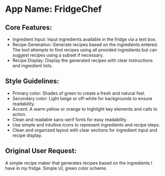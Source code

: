 # **App Name**: FridgeChef

## Core Features:

- Ingredient Input: Input ingredients available in the fridge via a text box.
- Recipe Generation: Generate recipes based on the ingredients entered. The tool attempts to find recipes using all provided ingredients but can suggest recipes using a subset if necessary.
- Recipe Display: Display the generated recipes with clear instructions and ingredient lists.

## Style Guidelines:

- Primary color: Shades of green to create a fresh and natural feel.
- Secondary color: Light beige or off-white for backgrounds to ensure readability.
- Accent: A warm yellow or orange to highlight key elements and calls to action.
- Clean and readable sans-serif fonts for easy readability.
- Use simple and intuitive icons to represent ingredients and recipe steps.
- Clean and organized layout with clear sections for ingredient input and recipe display.

## Original User Request:
A simple recipe maker that generates recipes based on the ingredients I have in my fridge. Simple UI, green color scheme.
  